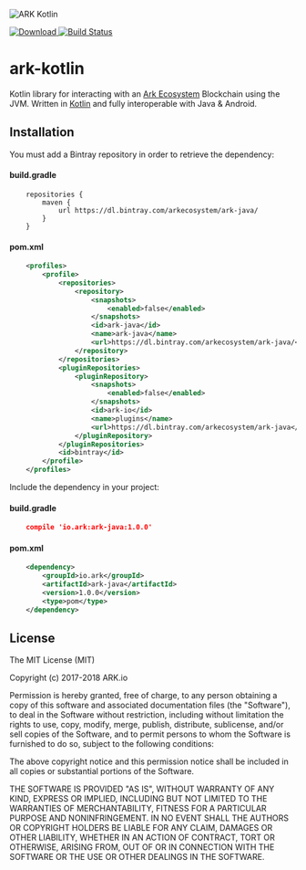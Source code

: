 ![ARK Kotlin](https://i.imgur.com/gEKiht7.png)

[ ![Download](https://api.bintray.com/packages/arkecosystem/ark-java/ark-java/images/download.svg) ](https://bintray.com/arkecosystem/ark-java/ark-java/_latestVersion)
[![Build Status](https://travis-ci.org/ArkEcosystem/ark-java.svg?branch=master)](https://travis-ci.org/ArkEcosystem/ark-java)

# ark-kotlin

Kotlin library for interacting with an [Ark Ecosystem](https://ark.io) Blockchain using the JVM. Written in [Kotlin](https://kotlinlang.org) and fully interoperable with Java & Android.

## Installation

You must add a Bintray repository in order to retrieve the dependency:

#### build.gradle
```
    repositories {
        maven {
            url https://dl.bintray.com/arkecosystem/ark-java/
        }
    }
```

#### pom.xml
```xml
    <profiles>
        <profile>
            <repositories>
                <repository>
                    <snapshots>
                        <enabled>false</enabled>
                    </snapshots>
                    <id>ark-java</id>
                    <name>ark-java</name>
                    <url>https://dl.bintray.com/arkecosystem/ark-java/</url>
                </repository>
            </repositories>
            <pluginRepositories>
                <pluginRepository>
                    <snapshots>
                        <enabled>false</enabled>
                    </snapshots>
                    <id>ark-io</id>
                    <name>plugins</name>
                    <url>https://dl.bintray.com/arkecosystem/ark-java</url>
                </pluginRepository>
            </pluginRepositories>
            <id>bintray</id>
        </profile>
    </profiles>
```

Include the dependency in your project:

#### build.gradle
    
```json
    compile 'io.ark:ark-java:1.0.0'
```

#### pom.xml

```xml
    <dependency>
        <groupId>io.ark</groupId>
        <artifactId>ark-java</artifactId>
        <version>1.0.0</version>
        <type>pom</type>
    </dependency>
```

## License

The MIT License (MIT)

Copyright (c) 2017-2018 ARK.io<br />

Permission is hereby granted, free of charge, to any person obtaining a copy of this software and associated documentation files (the "Software"), to deal in the Software without restriction, including without limitation the rights to use, copy, modify, merge, publish, distribute, sublicense, and/or sell copies of the Software, and to permit persons to whom the Software is furnished to do so, subject to the following conditions:

The above copyright notice and this permission notice shall be included in all copies or substantial portions of the Software.

THE SOFTWARE IS PROVIDED "AS IS", WITHOUT WARRANTY OF ANY KIND, EXPRESS OR IMPLIED, INCLUDING BUT NOT LIMITED TO THE WARRANTIES OF MERCHANTABILITY, FITNESS FOR A PARTICULAR PURPOSE AND NONINFRINGEMENT. IN NO EVENT SHALL THE AUTHORS OR COPYRIGHT HOLDERS BE LIABLE FOR ANY CLAIM, DAMAGES OR OTHER LIABILITY, WHETHER IN AN ACTION OF CONTRACT, TORT OR OTHERWISE, ARISING FROM, OUT OF OR IN CONNECTION WITH THE SOFTWARE OR THE USE OR OTHER DEALINGS IN THE SOFTWARE.

